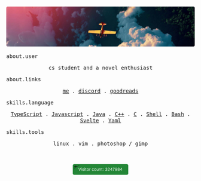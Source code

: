 ![](assets/banner-image.png)

<samp>
  about.user
</samp>

<p align="center">
  <samp>
    cs student and a novel enthusiast
  </samp>
</p>

<samp>
  about.links
</samp>

<p align="center">
  <samp>
    <a href="https://deepvinci.now.sh">me</a> .
    <a href="https://discordapp.com/users/808612605689069628">discord</a> .
    <a href="https://goodreads.com/deepvinci">goodreads</a> 
  </samp>
</p>

<samp>
  skills.language
</samp>

<p align="center">
  <samp>    
    <a href="https://github.com/search?q=owner%3Adeep-vinci+language%3ATypeScript&type=repositories">TypeScript</a> .
    <a href="https://github.com/search?q=owner%3Adeep-vinci+language%3AJavaScript&type=repositories">Javascript</a> .
    <a href="https://github.com/search?q=owner%3Adeep-vinci+language%3AJava&type=repositories">Java</a> .
    <a href="https://github.com/search?q=owner%3Adeep-vinci+language%3Acpp&type=repositories">C++</a> .
    <a href="https://github.com/search?q=owner%3Adeep-vinci+language%3AC&type=repositories">C</a> .
    <a href="https://github.com/search?q=owner%3Adeep-vinci+language%3AShell&type=repositories">Shell</a> .
    <a href="https://github.com/search?q=owner%3Adeep-vinci+language%3AShell&type=repositories">Bash</a> .
    <a href="https://github.com/search?q=owner%3Adeep-vinci++language%3ASvelte&type=repositories">Svelte</a> .
    <a href="https://github.com/search?q=owner%3Adeep-vinci++language%3AYaml&type=repositories">Yaml</a> 
  </samp>
</p>

<samp>
  skills.tools
</samp>

<p align="center">
  <samp>
    linux .
    vim .
    photoshop / gimp
  </samp>
</p>

<br>
<p align="center">
  <img src="assets/visit-count.png" width="150px"/>
</p>
